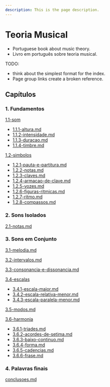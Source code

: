 ```yaml
---
description: This is the page description.
---
```


# Teoria Musical

* Portuguese book about music theory.
* Livro em português sobre teoria musical.



TODO:

* think about the simplest format for the index.
* Page group links create a broken reference.



## Capítulos

### 1. Fundamentos

[1.1-som](1-fundamentos/1.1-som/ "mention")

* [1.1.1-altura.md](1-fundamentos/1.1-som/1.1.1-altura.md "mention")
* [1.1.2-intensidade.md](1-fundamentos/1.1-som/1.1.2-intensidade.md "mention")
* [1.1.3-duracao.md](1-fundamentos/1.1-som/1.1.3-duracao.md "mention")
* [1.1.4-timbre.md](1-fundamentos/1.1-som/1.1.4-timbre.md "mention")

[1.2-simbolos](1-fundamentos/1.2-simbolos/ "mention")

* [1.2.1-pauta-e-partitura.md](1-fundamentos/1.2-simbolos/1.2.1-pauta-e-partitura.md "mention")
* [1.2.2-notas.md](1-fundamentos/1.2-simbolos/1.2.2-notas.md "mention")
* [1.2.3-claves.md](1-fundamentos/1.2-simbolos/1.2.3-claves.md "mention")
* [1.2.4-armacao-de-clave.md](1-fundamentos/1.2-simbolos/1.2.4-armacao-de-clave.md "mention")
* [1.2.5-vozes.md](1-fundamentos/1.2-simbolos/1.2.5-vozes.md "mention")
* [1.2.6-figuras-ritmicas.md](1-fundamentos/1.2-simbolos/1.2.6-figuras-ritmicas.md "mention")
* [1.2.7-ritmo.md](1-fundamentos/1.2-simbolos/1.2.7-ritmo.md "mention")
* [1.2.8-compassos.md](1-fundamentos/1.2-simbolos/1.2.8-compassos.md "mention")

### 2. Sons Isolados

[2.1-notas.md](2-sons-isolados/2.1-notas.md "mention")

### 3. Sons em Conjunto

[3.1-melodia.md](3-sons-em-conjunto/3.1-melodia.md "mention")

[3.2-intervalos.md](3-sons-em-conjunto/3.2-intervalos.md "mention")

[3.3-consonancia-e-dissonancia.md](3-sons-em-conjunto/3.3-consonancia-e-dissonancia.md "mention")

[3.4-escalas](3-sons-em-conjunto/3.4-escalas/ "mention")

* [3.4.1-escala-maior.md](3-sons-em-conjunto/3.4-escalas/3.4.1-escala-maior.md "mention")
* [3.4.2-escala-relativa-menor.md](3-sons-em-conjunto/3.4-escalas/3.4.2-escala-relativa-menor.md "mention")
* [3.4.3-escala-paralela-menor.md](3-sons-em-conjunto/3.4-escalas/3.4.3-escala-paralela-menor.md "mention")

[3.5-modos.md](3-sons-em-conjunto/3.5-modos.md "mention")

[3.6-harmonia](3-sons-em-conjunto/3.6-harmonia/ "mention")

* [3.6.1-triades.md](3-sons-em-conjunto/3.6-harmonia/3.6.1-triades.md "mention")
* [3.6.2-acordes-de-setima.md](3-sons-em-conjunto/3.6-harmonia/3.6.2-acordes-de-setima.md "mention")
* [3.6.3-baixo-continuo.md](3-sons-em-conjunto/3.6-harmonia/3.6.3-baixo-continuo.md "mention")
* [3.6.4-forma.md](3-sons-em-conjunto/3.6-harmonia/3.6.4-forma.md "mention")
* [3.6.5-cadencias.md](3-sons-em-conjunto/3.6-harmonia/3.6.5-cadencias.md "mention")
* [3.6.6-frase.md](3-sons-em-conjunto/3.6-harmonia/3.6.6-frase.md "mention")

### 4. Palavras finais

[conclusoes.md](4-palavras-finais/conclusoes.md "mention")
